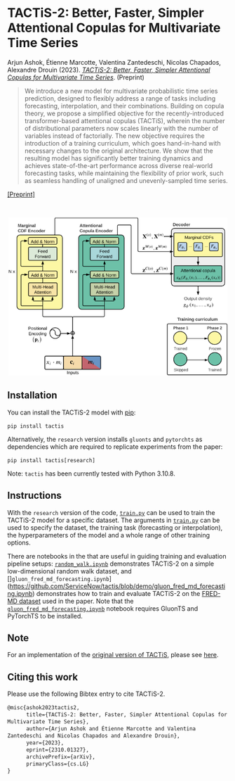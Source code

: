 # TACTiS-2: Better, Faster, Simpler Attentional Copulas for Multivariate Time Series

Arjun Ashok, Étienne Marcotte, Valentina Zantedeschi, Nicolas Chapados, Alexandre Drouin (2023). *[TACTiS-2: Better, Faster, Simpler Attentional Copulas for Multivariate Time Series](https://arxiv.org/abs/2310.01327)*. (Preprint)

> We introduce a new model for multivariate probabilistic time series prediction, designed to flexibly address a range of tasks including forecasting, interpolation, and their combinations. Building on copula theory, we propose a simplified objective for the recently-introduced transformer-based attentional copulas (TACTiS), wherein the number of distributional parameters now scales linearly with the number of variables instead of factorially. The new objective requires the introduction of a training curriculum, which goes hand-in-hand with necessary changes to the original architecture. We show that the resulting model has significantly better training dynamics and achieves state-of-the-art performance across diverse real-world forecasting tasks, while maintaining the flexibility of prior work, such as seamless handling of unaligned and unevenly-sampled time series.

[[Preprint]](https://arxiv.org/abs/2310.01327)

<br />

<p align="center">
  <img src="https://github.com/ServiceNow/tactis/blob/tactis-2/cover.png?raw=true" width="500" />
</p>


## Installation

You can install the TACTiS-2 model with [pip](https://pip.pypa.io/):

```console
pip install tactis
```

Alternatively, the `research` version installs `gluonts` and `pytorchts` as dependencies which are required to replicate experiments from the paper:

```console
pip install tactis[research]
```

Note: `tactis` has been currently tested with Python 3.10.8.

## Instructions

With the `research` version of the code, [`train.py`](https://github.com/ServiceNow/tactis/blob/tactis-2/train.py) can be used to train the TACTiS-2 model for a specific dataset. The arguments in [`train.py`](https://github.com/ServiceNow/tactis/blob/tactis-2/train.py) can be used to specify the dataset, the training task (forecasting or interpolation), the hyperparameters of the model and a whole range of other training options.

There are notebooks in the that are useful in guiding training and evaluation pipeline setups: [`random_walk.ipynb`](https://github.com/ServiceNow/tactis/blob/demo/random_walk.ipynb) demonstrates TACTiS-2 on a simple low-dimensional random walk dataset, and []`gluon_fred_md_forecasting.ipynb`](https://github.com/ServiceNow/tactis/blob/demo/gluon_fred_md_forecasting.ipynb) demonstrates how to train and evaluate TACTiS-2 on the [FRED-MD dataset](https://zenodo.org/records/4654833) used in the paper. Note that the [`gluon_fred_md_forecasting.ipynb`](https://github.com/ServiceNow/tactis/blob/demo/gluon_fred_md_forecasting.ipynb) notebook requires GluonTS and PyTorchTS to be installed.


## Note

For an implementation of the [original version of TACTiS](https://arxiv.org/abs/2202.03528), please see [here](https://github.com/ServiceNow/tactis/tree/v1.0.0).

## Citing this work

Please use the following Bibtex entry to cite TACTiS-2.

```
@misc{ashok2023tactis2,
      title={TACTiS-2: Better, Faster, Simpler Attentional Copulas for Multivariate Time Series}, 
      author={Arjun Ashok and Étienne Marcotte and Valentina Zantedeschi and Nicolas Chapados and Alexandre Drouin},
      year={2023},
      eprint={2310.01327},
      archivePrefix={arXiv},
      primaryClass={cs.LG}
}
```
